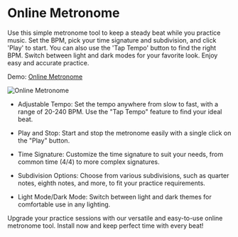 # Online Metronome

Use this simple metronome tool to keep a steady beat while you practice music. Set the BPM, pick your time signature and subdivision, and click 'Play' to start. You can also use the 'Tap Tempo' button to find the right BPM. Switch between light and dark modes for your favorite look. Enjoy easy and accurate practice.

Demo: [Online Metronome](https://prepphint.com/online-metronome/)

![Online Metronome](https://github.com/user-attachments/assets/6bd2fe60-ab64-4c38-bf7d-b4c4aea79044)

- Adjustable Tempo: Set the tempo anywhere from slow to fast, with a range of 20-240 BPM. Use the "Tap Tempo" feature to find your ideal beat.

* Play and Stop: Start and stop the metronome easily with a single click on the "Play" button.

+ Time Signature: Customize the time signature to suit your needs, from common time (4/4) to more complex signatures.

- Subdivision Options: Choose from various subdivisions, such as quarter notes, eighth notes, and more, to fit your practice requirements.

* Light Mode/Dark Mode: Switch between light and dark themes for comfortable use in any lighting.

Upgrade your practice sessions with our versatile and easy-to-use online metronome tool. Install now and keep perfect time with every beat!
